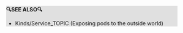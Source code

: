 <div style="margin:2em; background-color: #e0e0e0;">

<strong>🔍SEE ALSO🔍</strong>

 * Kinds/Service_TOPIC (Exposing pods to the outside world)

</div>

